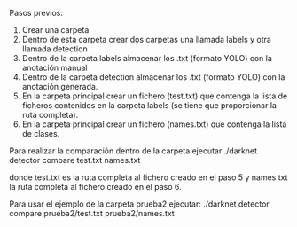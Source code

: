 Pasos previos:
1. Crear una carpeta
2. Dentro de esta carpeta crear dos carpetas una llamada labels y otra llamada detection
3. Dentro de la carpeta labels almacenar los .txt (formato YOLO) con la anotación manual
4. Dentro de la carpeta detection almacenar los .txt (formato YOLO) con la anotación generada. 
5. En la carpeta principal crear un fichero (test.txt) que contenga la lista de ficheros contenidos en la carpeta labels (se tiene que proporcionar la ruta completa).
6. En la carpeta principal crear un fichero (names.txt) que contenga la lista de clases.

Para realizar la comparación dentro de la carpeta ejecutar
./darknet detector compare test.txt names.txt

donde test.txt es la ruta completa al fichero creado en el paso 5 y names.txt la ruta completa al fichero creado en el paso 6. 

Para usar el ejemplo de la carpeta prueba2 ejecutar:
./darknet detector compare prueba2/test.txt prueba2/names.txt
